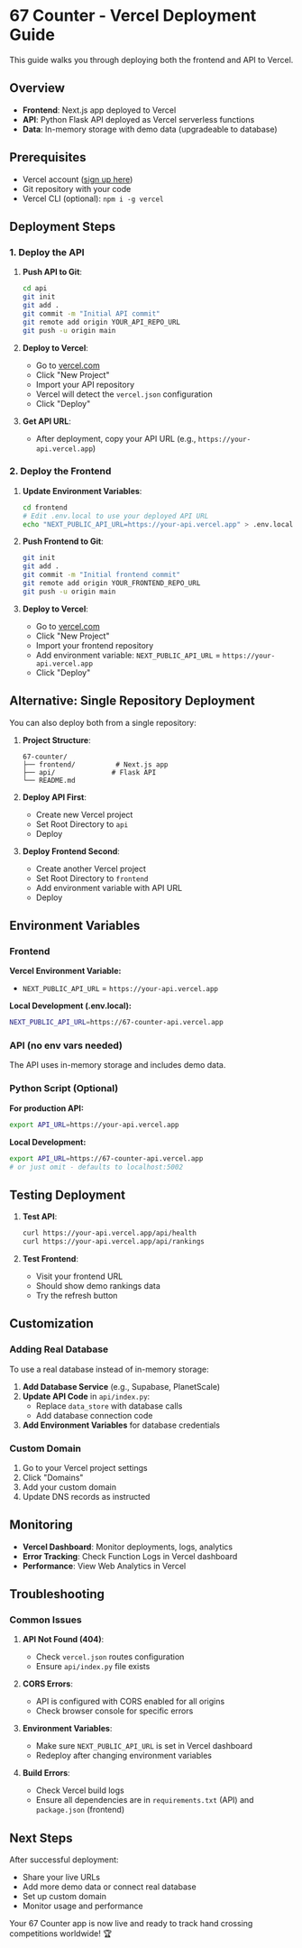 # 67 Counter - Vercel Deployment Guide

This guide walks you through deploying both the frontend and API to Vercel.

## Overview

- **Frontend**: Next.js app deployed to Vercel
- **API**: Python Flask API deployed as Vercel serverless functions
- **Data**: In-memory storage with demo data (upgradeable to database)

## Prerequisites

- Vercel account ([sign up here](https://vercel.com))
- Git repository with your code
- Vercel CLI (optional): `npm i -g vercel`

## Deployment Steps

### 1. Deploy the API

1. **Push API to Git**:
   ```bash
   cd api
   git init
   git add .
   git commit -m "Initial API commit"
   git remote add origin YOUR_API_REPO_URL
   git push -u origin main
   ```

2. **Deploy to Vercel**:
   - Go to [vercel.com](https://vercel.com)
   - Click "New Project"
   - Import your API repository
   - Vercel will detect the `vercel.json` configuration
   - Click "Deploy"

3. **Get API URL**:
   - After deployment, copy your API URL (e.g., `https://your-api.vercel.app`)

### 2. Deploy the Frontend

1. **Update Environment Variables**:
   ```bash
   cd frontend
   # Edit .env.local to use your deployed API URL
   echo "NEXT_PUBLIC_API_URL=https://your-api.vercel.app" > .env.local
   ```

2. **Push Frontend to Git**:
   ```bash
   git init
   git add .
   git commit -m "Initial frontend commit"
   git remote add origin YOUR_FRONTEND_REPO_URL
   git push -u origin main
   ```

3. **Deploy to Vercel**:
   - Go to [vercel.com](https://vercel.com)
   - Click "New Project"
   - Import your frontend repository
   - Add environment variable: `NEXT_PUBLIC_API_URL` = `https://your-api.vercel.app`
   - Click "Deploy"

## Alternative: Single Repository Deployment

You can also deploy both from a single repository:

1. **Project Structure**:
   ```
   67-counter/
   ├── frontend/          # Next.js app
   ├── api/              # Flask API
   └── README.md
   ```

2. **Deploy API First**:
   - Create new Vercel project
   - Set Root Directory to `api`
   - Deploy

3. **Deploy Frontend Second**:
   - Create another Vercel project  
   - Set Root Directory to `frontend`
   - Add environment variable with API URL
   - Deploy

## Environment Variables

### Frontend
**Vercel Environment Variable:**
- `NEXT_PUBLIC_API_URL` = `https://your-api.vercel.app`

**Local Development (.env.local):**
```bash
NEXT_PUBLIC_API_URL=https://67-counter-api.vercel.app
```

### API (no env vars needed)
The API uses in-memory storage and includes demo data.

### Python Script (Optional)
**For production API:**
```bash
export API_URL=https://your-api.vercel.app
```

**Local Development:**
```bash
export API_URL=https://67-counter-api.vercel.app
# or just omit - defaults to localhost:5002
```

## Testing Deployment

1. **Test API**:
   ```bash
   curl https://your-api.vercel.app/api/health
   curl https://your-api.vercel.app/api/rankings
   ```

2. **Test Frontend**:
   - Visit your frontend URL
   - Should show demo rankings data
   - Try the refresh button

## Customization

### Adding Real Database

To use a real database instead of in-memory storage:

1. **Add Database Service** (e.g., Supabase, PlanetScale)
2. **Update API Code** in `api/index.py`:
   - Replace `data_store` with database calls
   - Add database connection code
3. **Add Environment Variables** for database credentials

### Custom Domain

1. Go to your Vercel project settings
2. Click "Domains" 
3. Add your custom domain
4. Update DNS records as instructed

## Monitoring

- **Vercel Dashboard**: Monitor deployments, logs, analytics
- **Error Tracking**: Check Function Logs in Vercel dashboard
- **Performance**: View Web Analytics in Vercel

## Troubleshooting

### Common Issues

1. **API Not Found (404)**:
   - Check `vercel.json` routes configuration
   - Ensure `api/index.py` file exists

2. **CORS Errors**:
   - API is configured with CORS enabled for all origins
   - Check browser console for specific errors

3. **Environment Variables**:
   - Make sure `NEXT_PUBLIC_API_URL` is set in Vercel dashboard
   - Redeploy after changing environment variables

4. **Build Errors**:
   - Check Vercel build logs
   - Ensure all dependencies are in `requirements.txt` (API) and `package.json` (frontend)

## Next Steps

After successful deployment:
- Share your live URLs
- Add more demo data or connect real database  
- Set up custom domain
- Monitor usage and performance

Your 67 Counter app is now live and ready to track hand crossing competitions worldwide! 🏆